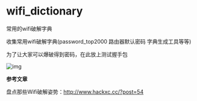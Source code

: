 # wifi_dictionary
常用的wifi破解字典

收集常用wifi破解字典(password_top2000  路由器默认密码  字典生成工具等等)

为了让大家可以爆破得到密码，在此放上测试握手包  

![img](https://github.com/hackxc/wifi_dictionary/blob/master/img/demo.png)  

**参考文章**  

盘点那些Wifi破解姿势：http://www.hackxc.cc/?post=54

